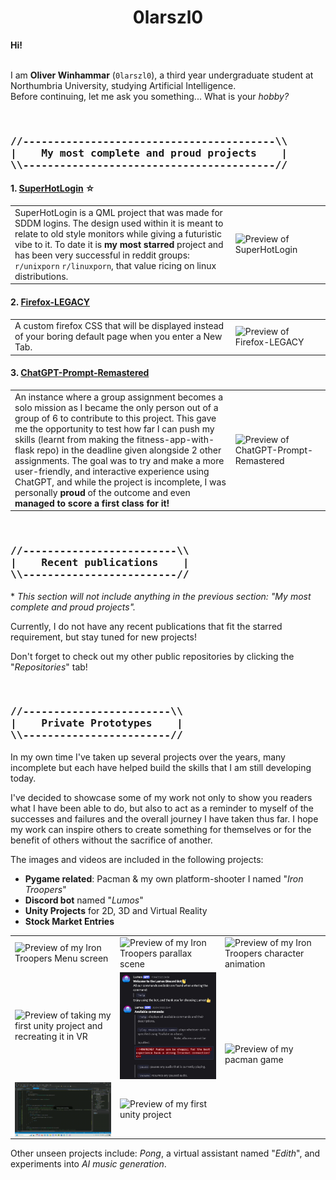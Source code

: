 <h1 align=center>0larszl0</h1>
<strong>Hi!</strong>

<br  />
<br  />

<p>I am <strong>Oliver Winhammar</strong> (<code>0larszl0</code>), a third year undergraduate student at Northumbria University, studying Artificial Intelligence.<br  />
Before continuing, let me ask you something... What is your <i>hobby?</i></p>

<br  />

<h3>
<pre>
//-----------------------------------------\\
|&nbsp;&nbsp;&nbsp;&nbsp;My most complete and proud projects&nbsp;&nbsp;&nbsp;&nbsp;|
\\-----------------------------------------//
</pre>
</h3>
   
<h4>1. <a href="https://github.com/0larszl0/SuperHotLogin">SuperHotLogin</a> ☆</h4>
<table>
   <tr>
      <td width="70%">
         SuperHotLogin is a QML project that was made for SDDM logins. The design used within it is meant to relate to old style monitors while giving a futuristic vibe to it. To date it is <strong>my most starred</strong> project and has been very successful in reddit groups: <code>r/unixporn</code> <code>r/linuxporn</code>, that value ricing on linux distributions.
      </td>
      <td width="30%">
         <img align=center src="RepositoryClips/SuperHotPreview.gif" alt="Preview of SuperHotLogin" />
      </td>
   </tr>
</table>



<h4>2. <a href="https://github.com/0larszl0/Firefox-LEGACY">Firefox-LEGACY</a></h4>
<table>
   <tr>
      <td width="70%">
         A custom firefox CSS that will be displayed instead of your boring default page when you enter a New Tab.
      </td>
      <td width="30%">
         <img align=center src="RepositoryClips/FireFox-LEGACY-Clip.gif" alt="Preview of Firefox-LEGACY" />
      </td>
   </tr>
</table>

<h4>3. <a href="https://github.com/0larszl0/ChatGPT-Prompt-Remastered">ChatGPT-Prompt-Remastered</a></h4>
<table>
   <tr>
      <td width="70%">
         An instance where a group assignment becomes a solo mission as I became the only person out of a group of 6 to contribute to this project. This gave me the opportunity to test how far I can push my skills (learnt from making the fitness-app-with-flask repo) in the deadline given alongside 2 other assignments. The goal was to try and make a more user-friendly, and interactive experience using ChatGPT, and while the project is incomplete, I was personally <strong>proud</strong> of the outcome and even <strong>managed to score a first class for it!</strong>
      </td>
      <td width="30%">
         <img align=center src="RepositoryClips/ChatGPT-Remastered-Clip.gif" alt="Preview of ChatGPT-Prompt-Remastered" />
      </td>
   </tr>
</table>

<br  />

<h3>
<pre>
//-------------------------\\
|&nbsp;&nbsp;&nbsp;&nbsp;Recent publications&nbsp;&nbsp;&nbsp;&nbsp;|
\\-------------------------//
</pre>
</h3>
<p>* <i>This section will not include anything in the previous section: "My most complete and proud projects".</i></p>

<p>Currently, I do not have any recent publications that fit the starred requirement, but stay tuned for new projects!</p>
<p>Don't forget to check out my other public repositories by clicking the "<i>Repositories</i>" tab!</p>

<br  />

<h3>
<pre>
//------------------------\\
|&nbsp;&nbsp;&nbsp;&nbsp;Private Prototypes&nbsp;&nbsp;&nbsp;&nbsp;|
\\------------------------//
</pre>
</h3>

<p>In my own time I've taken up several projects over the years, many incomplete but each have helped build the skills that I am still developing today.</p>
<p>I've decided to showcase some of my work not only to show you readers what I have been able to do, but also to act as a reminder to myself of the successes and failures and the overall journey I have taken thus far. I hope my work can inspire others to create something for themselves or for the benefit of others without the sacrifice of another.</p>
<p>The images and videos are included in the following projects:</p>

<ul>
   <li><strong>Pygame related</strong>: Pacman & my own platform-shooter I named "<i>Iron Troopers</i>"</li>
   <li><strong>Discord bot</strong> named "<i>Lumos</i>"</li>
   <li><strong>Unity Projects</strong> for 2D, 3D and Virtual Reality</li>
   <li><strong>Stock Market Entries</strong></li>
</ul>

<table>
   <tr>
      <td width="33%">
         <img align=center src="RepositoryClips/Iron-Troopers-Clip3.gif" alt="Preview of my Iron Troopers Menu screen" />
      </td>
      <td width="33%">
         <img align=center src="RepositoryClips/Iron-Troopers-Clip2.gif" alt="Preview of my Iron Troopers parallax scene" />
      </td>
      <td width="33%">
         <img align=center src="RepositoryClips/Iron-Troopers-Clip1.gif" alt="Preview of my Iron Troopers character animation" />
      </td>
   </tr>
   <tr>
      <td width="33%">
         <img align=center src="RepositoryClips/SpaceJunkVR-Clip.gif" alt="Preview of taking my first unity project and recreating it in VR" />
      </td>
      <td width="33%">
         <img align=center src="RepositoryClips/Lumos1.jpeg" alt="Preview of discord bot output on arrival" />
         <img align=center src="RepositoryClips/Lumos2.jpeg" alt="Preview of discord help and its functionalities" />
      </td>
      <td width="33%" rowspan=2>
         <img align=center src="RepositoryClips/Pacman-Clip.gif" alt="Preview of my pacman game" />
      </td>
   </tr>
   <tr>
      <td width="33%">
         <img align=center src="RepositoryClips/StockMarket-Clip.gif" alt="Preview of stock market entries" />
      </td>
      <td width="33%">
         <img align=center src="RepositoryClips/SpaceJunk-Clip.gif" alt="Preview of my first unity project" />
      </td>
   </tr>
</table>

<p>Other unseen projects include: <i>Pong</i>, a virtual assistant named "<i>Edith</i>", and experiments into <i>AI music generation</i>.</p>
